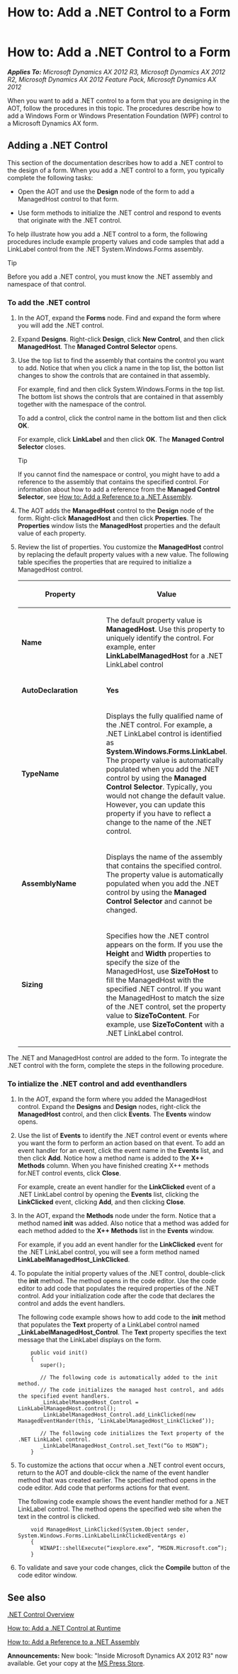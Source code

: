 ﻿---
title: 'How to: Add a .NET Control to a Form'
TOCTitle: 'How to: Add a .NET Control to a Form'
ms:assetid: 4bd4db98-5e20-4c4e-b94b-7b6d7b093b07
ms:mtpsurl: https://msdn.microsoft.com/en-us/library/Gg840386(v=AX.60)
ms:contentKeyID: 35243382
ms.date: 05/18/2015
mtps_version: v=AX.60
---

# How to: Add a .NET Control to a Form 


_**Applies To:** Microsoft Dynamics AX 2012 R3, Microsoft Dynamics AX 2012 R2, Microsoft Dynamics AX 2012 Feature Pack, Microsoft Dynamics AX 2012_

When you want to add a .NET control to a form that you are designing in the AOT, follow the procedures in this topic. The procedures describe how to add a Windows Form or Windows Presentation Foundation (WPF) control to a Microsoft Dynamics AX form.

## Adding a .NET Control

This section of the documentation describes how to add a .NET control to the design of a form. When you add a .NET control to a form, you typically complete the following tasks:

  - Open the AOT and use the **Design** node of the form to add a ManagedHost control to that form.

  - Use form methods to initialize the .NET control and respond to events that originate with the .NET control.

To help illustrate how you add a .NET control to a form, the following procedures include example property values and code samples that add a LinkLabel control from the .NET System.Windows.Forms assembly.


> [!TIP]
> <P>Before you add a .NET control, you must know the .NET assembly and namespace of that control.</P>



### To add the .NET control

1.  In the AOT, expand the **Forms** node. Find and expand the form where you will add the .NET control.

2.  Expand **Designs**. Right-click **Design**, click **New Control**, and then click **ManagedHost**. The **Managed Control Selector** opens.

3.  Use the top list to find the assembly that contains the control you want to add. Notice that when you click a name in the top list, the botton list changes to show the controls that are contained in that assembly.
    
    For example, find and then click System.Windows.Forms in the top list. The bottom list shows the controls that are contained in that assembly together with the namespace of the control.
    
    To add a control, click the control name in the bottom list and then click **OK**.
    
    For example, click **LinkLabel** and then click **OK**. The **Managed Control Selector** closes.
    

    > [!TIP]
    > <P>If you cannot find the namespace or control, you might have to add a reference to the assembly that contains the specified control. For information about how to add a reference from the <STRONG>Managed Control Selector</STRONG>, see <A href="how-to-add-a-reference-to-a-net-assembly.md">How to: Add a Reference to a .NET Assembly</A>.</P>



4.  The AOT adds the **ManagedHost** control to the **Design** node of the form. Right-click **ManagedHost** and then click **Properties**. The **Properties** window lists the **ManagedHost** properties and the default value of each property.

5.  Review the list of properties. You customize the **ManagedHost** control by replacing the default property values with a new value. The following table specifies the properties that are required to initialize a ManagedHost control.
    
    <table>
    <colgroup>
    <col style="width: 50%" />
    <col style="width: 50%" />
    </colgroup>
    <thead>
    <tr class="header">
    <th><p>Property</p></th>
    <th><p>Value</p></th>
    </tr>
    </thead>
    <tbody>
    <tr class="odd">
    <td><p><strong>Name</strong></p></td>
    <td><p>The default property value is <strong>ManagedHost</strong>. Use this property to uniquely identify the control. For example, enter <strong>LinkLabelManagedHost</strong> for a .NET LinkLabel control</p></td>
    </tr>
    <tr class="even">
    <td><p><strong>AutoDeclaration</strong></p></td>
    <td><p><strong>Yes</strong></p></td>
    </tr>
    <tr class="odd">
    <td><p><strong>TypeName</strong></p></td>
    <td><p>Displays the fully qualified name of the .NET control. For example, a .NET LinkLabel control is identified as <strong>System.Windows.Forms.LinkLabel</strong>. The property value is automatically populated when you add the .NET control by using the <strong>Managed Control Selector</strong>. Typically, you would not change the default value. However, you can update this property if you have to reflect a change to the name of the .NET control.</p></td>
    </tr>
    <tr class="even">
    <td><p><strong>AssemblyName</strong></p></td>
    <td><p>Displays the name of the assembly that contains the specified control. The property value is automatically populated when you add the .NET control by using the <strong>Managed Control Selector</strong> and cannot be changed.</p></td>
    </tr>
    <tr class="odd">
    <td><p><strong>Sizing</strong></p></td>
    <td><p>Specifies how the .NET control appears on the form. If you use the <strong>Height</strong> and <strong>Width</strong> properties to specify the size of the ManagedHost, use <strong>SizeToHost</strong> to fill the ManagedHost with the specified .NET control. If you want the ManagedHost to match the size of the .NET control, set the property value to <strong>SizeToContent</strong>. For example, use <strong>SizeToContent</strong> with a .NET LinkLabel control.</p></td>
    </tr>
    </tbody>
    </table>


The .NET and ManagedHost control are added to the form. To integrate the .NET control with the form, complete the steps in the following procedure.

### To intialize the .NET control and add eventhandlers

1.  In the AOT, expand the form where you added the ManagedHost control. Expand the **Designs** and **Design** nodes, right-click the **ManagedHost** control, and then click **Events**. The **Events** window opens.

2.  Use the list of **Events** to identify the .NET control event or events where you want the form to perform an action based on that event. To add an event handler for an event, click the event name in the **Events** list, and then click **Add**. Notice how a method name is added to the **X++ Methods** column. When you have finished creating X++ methods for.NET control events, click **Close**.
    
    For example, create an event handler for the **LinkClicked** event of a .NET LinkLabel control by opening the **Events** list, clicking the **LinkClicked** event, clicking **Add**, and then clicking **Close**.

3.  In the AOT, expand the **Methods** node under the form. Notice that a method named **init** was added. Also notice that a method was added for each method added to the **X++ Methods** list in the **Events** window.
    
    For example, if you add an event handler for the **LinkClicked** event for the .NET LinkLabel control, you will see a form method named **LinkLabelManagedHost\_LinkClicked**.

4.  To populate the initial property values of the .NET control, double-click the **init** method. The method opens in the code editor. Use the code editor to add code that populates the required properties of the .NET control. Add your initialization code after the code that declares the control and adds the event handlers.
    
    The following code example shows how to add code to the **init** method that populates the **Text** property of a LinkLabel control named **\_LinkLabelManagedHost\_Control**. The **Text** property specifies the text message that the LinkLabel displays on the form.
    ```X++  
        public void init()
        {
           super();
        
           // The following code is automatically added to the init method. 
           // The code initializes the managed host control, and adds the specified event handlers.
           _LinkLabelManagedHost_Control = LinkLabelManagedHost.control();
           _LinkLabelManagedHost_Control.add_LinkClicked(new ManagedEventHander(this, ‘LinkLabelManagedHost_LinkClicked’));
        
           // The following code initializes the Text property of the .NET LinkLabel control.
           _LinkLabelManagedHost_Control.set_Text(“Go to MSDN”);
        }
    ```
5.  To customize the actions that occur when a .NET control event occurs, return to the AOT and double-click the name of the event handler method that was created earlier. The specified method opens in the code editor. Add code that performs actions for that event.
    
    The following code example shows the event handler method for a .NET LinkLabel control. The method opens the specified web site when the text in the control is clicked.
    ```X++  
        void ManagedHost_LinkClicked(System.Object sender, System.Windows.Forms.LinkLabelLinkClickedEventArgs e)
        {
           WINAPI::shellExecute(“iexplore.exe”, “MSDN.Microsoft.com”);
        }
    ```
6.  To validate and save your code changes, click the **Compile** button of the code editor window.

## See also

[.NET Control Overview](net-control-overview.md)

[How to: Add a .NET Control at Runtime](how-to-add-a-net-control-at-runtime.md)

[How to: Add a Reference to a .NET Assembly](how-to-add-a-reference-to-a-net-assembly.md)

  
**Announcements:** New book: "Inside Microsoft Dynamics AX 2012 R3" now available. Get your copy at the [MS Press Store](https://www.microsoftpressstore.com/store/inside-microsoft-dynamics-ax-2012-r3-9780735685109).

